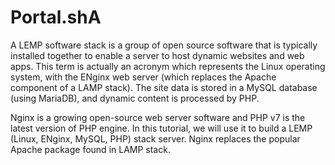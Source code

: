 # Portal.shA 
A LEMP software stack is a group of open source software that is typically installed together to enable a server to host dynamic websites and web apps. This term is actually an acronym which represents the Linux operating system, with the ENginx web server (which replaces the Apache component of a LAMP stack). The site data is stored in a MySQL database (using MariaDB), and dynamic content is processed by PHP.

Nginx is a growing open-source web server software and PHP v7 is the latest version of PHP engine. In this tutorial, we will use it to build a LEMP (Linux, ENginx, MySQL, PHP) stack server. Nginx replaces the popular Apache package found in LAMP stack.
